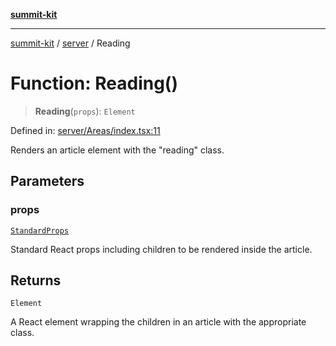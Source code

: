 [**summit-kit**](../../README.md)

***

[summit-kit](../../modules.md) / [server](../README.md) / Reading

# Function: Reading()

> **Reading**(`props`): `Element`

Defined in: [server/Areas/index.tsx:11](https://github.com/andrewgremlich/summit-kit/blob/e338352e6775d6ff5fd0f151c4c09cd1aa7a8540/src/react/server/Areas/index.tsx#L11)

Renders an article element with the "reading" class.

## Parameters

### props

[`StandardProps`](../type-aliases/StandardProps.md)

Standard React props including children to be rendered inside the article.

## Returns

`Element`

A React element wrapping the children in an article with the appropriate class.
